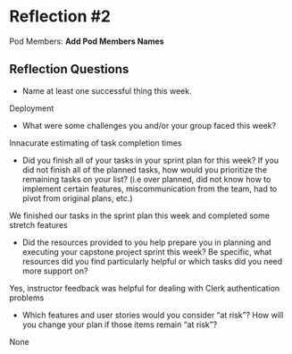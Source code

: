 # Reflection #2

Pod Members: **Add Pod Members Names**

## Reflection Questions

* Name at least one successful thing this week.

Deployment

* What were some challenges you and/or your group faced this week?

Innacurate estimating of task completion times

* Did you finish all of your tasks in your sprint plan for this week? If you did not finish all of the planned tasks, how would you prioritize the remaining tasks on your list?  (i.e over planned, did not know how to implement certain features, miscommunication from the team, had to pivot from original plans, etc.)

We finished our tasks in the sprint plan this week and completed some stretch features

* Did the resources provided to you help prepare you in planning and executing your capstone project sprint this week? Be specific, what resources did you find particularly helpful or which tasks did you need more support on?

Yes, instructor feedback was helpful for dealing with Clerk authentication problems

* Which features and user stories would you consider “at risk”? How will you change your plan if those items remain “at risk”?

None
